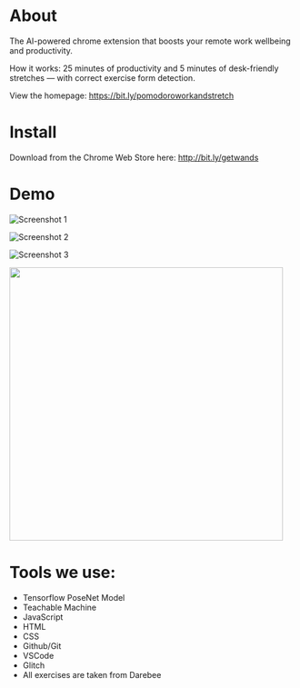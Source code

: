# About

The AI-powered chrome extension that boosts your remote work wellbeing and productivity.

How it works: 25 minutes of productivity and 5 minutes of desk-friendly stretches — with correct exercise form detection.

View the homepage: https://bit.ly/pomodoroworkandstretch

# Install

Download from the Chrome Web Store here: http://bit.ly/getwands

# Demo

![Screenshot 1](https://github.com/trannble/pomodoroWorkAndStretch/blob/master/External%20Files/Webstore%20Screenshots/1.png?raw=true)

![Screenshot 2](https://github.com/trannble/pomodoroWorkAndStretch/blob/master/External%20Files/Webstore%20Screenshots/2.png?raw=true)

![Screenshot 3](https://github.com/trannble/pomodoroWorkAndStretch/blob/master/External%20Files/Webstore%20Screenshots/3.png?raw=true)

<img src="https://media.giphy.com/media/l1fKgiUFSGHVsGiC7P/giphy.gif" width="481"/>

# Tools we use:

- Tensorflow PoseNet Model
- Teachable Machine
- JavaScript
- HTML
- CSS
- Github/Git
- VSCode
- Glitch
- All exercises are taken from Darebee
